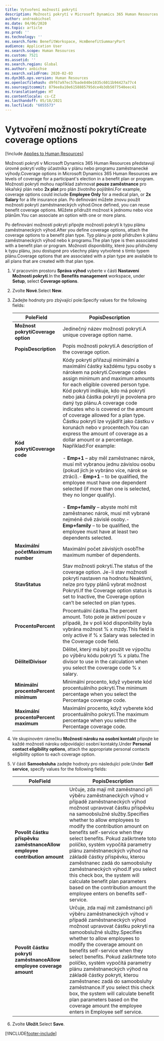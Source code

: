 ```yaml
---
title: Vytvoření možností pokrytí
description: Možnosti pokrytí v Microsoft Dynamics 365 Human Resources představují úrovně pokrytí volby účastníka v plánu nebo programu zaměstnanecké výhody.
author: andreabichsel
ms.date: 04/06/2020
ms.topic: article
ms.prod: ''
ms.technology: ''
ms.search.form: BenefitWorkspace, HcmBenefitSummaryPart
audience: Application User
ms.search.scope: Human Resources
ms.custom: 7521
ms.assetid: ''
ms.search.region: Global
ms.author: anbichse
ms.search.validFrom: 2020-02-03
ms.dyn365.ops.version: Human Resources
ms.openlocfilehash: d9f67a97ec57bade840e1035c6011b94427a77c4
ms.sourcegitcommit: 879ee8a10e6158885795dce4b3db5077540eec41
ms.translationtype: HT
ms.contentlocale: cs-CZ
ms.lasthandoff: 05/18/2021
ms.locfileid: "6055573"
---
```

# <a name="create-coverage-options"></a><span data-ttu-id="fb8f5-103">Vytvoření možností pokrytí</span><span class="sxs-lookup"><span data-stu-id="fb8f5-103">Create coverage options</span></span>

[!include [Applies to Human Resources](../includes/applies-to-hr.md)]

<span data-ttu-id="fb8f5-104">Možnosti pokrytí v Microsoft Dynamics 365 Human Resources představují úrovně pokrytí volby účastníka v plánu nebo programu zaměstnanecké výhody.</span><span class="sxs-lookup"><span data-stu-id="fb8f5-104">Coverage options in Microsoft Dynamics 365 Human Resources are levels of coverage for a participant's election in a benefit plan or program.</span></span> <span data-ttu-id="fb8f5-105">Možnosti pokrytí mohou například zahrnovat **pouze zaměstnance** pro lékařský plán nebo **2x plat** pro plán životního pojištění.</span><span class="sxs-lookup"><span data-stu-id="fb8f5-105">For example, coverage options could include **Employee Only** for a medical plan, or **2x Salary** for a life insurance plan.</span></span> <span data-ttu-id="fb8f5-106">Po definování můžete znovu použít možnosti pokrytí zaměstnaneckých výhod.</span><span class="sxs-lookup"><span data-stu-id="fb8f5-106">Once defined, you can reuse benefit coverage options.</span></span> <span data-ttu-id="fb8f5-107">Můžete přidružit možnost k jednomu nebo více plánům.</span><span class="sxs-lookup"><span data-stu-id="fb8f5-107">You can associate an option with one or more plans.</span></span>

<span data-ttu-id="fb8f5-108">Po definování možností pokrytí připojte možnosti pokrytí k typu plánu zaměstnaneckých výhod.</span><span class="sxs-lookup"><span data-stu-id="fb8f5-108">After you define coverage options, attach the coverage options to a benefit plan type.</span></span> <span data-ttu-id="fb8f5-109">Typ plánu je poté přidružen k plánu zaměstnaneckých výhod nebo k programu.</span><span class="sxs-lookup"><span data-stu-id="fb8f5-109">The plan type is then associated with a benefit plan or program.</span></span> <span data-ttu-id="fb8f5-110">Možnosti disponibility, které jsou přidruženy k typu plánu, jsou dostupné pro všechny plány vytvořené s tímto typem plánu.</span><span class="sxs-lookup"><span data-stu-id="fb8f5-110">Coverage options that are associated with a plan type are available to all plans that are created with that plan type.</span></span> 

1. <span data-ttu-id="fb8f5-111">V pracovním prostoru **Správa výhod** vyberte v části **Nastavení** **Možnosti pokrytí**.</span><span class="sxs-lookup"><span data-stu-id="fb8f5-111">In the **Benefits management** workspace, under **Setup**, select **Coverage options**.</span></span>

2. <span data-ttu-id="fb8f5-112">Zvolte **Nové**.</span><span class="sxs-lookup"><span data-stu-id="fb8f5-112">Select **New**.</span></span>

3. <span data-ttu-id="fb8f5-113">Zadejte hodnoty pro zbývající pole:</span><span class="sxs-lookup"><span data-stu-id="fb8f5-113">Specify values for the following fields:</span></span>

   | <span data-ttu-id="fb8f5-114">Pole</span><span class="sxs-lookup"><span data-stu-id="fb8f5-114">Field</span></span> | <span data-ttu-id="fb8f5-115">Popis</span><span class="sxs-lookup"><span data-stu-id="fb8f5-115">Description</span></span> |
   | --- | --- |
   | <span data-ttu-id="fb8f5-116">**Možnost pokrytí**</span><span class="sxs-lookup"><span data-stu-id="fb8f5-116">**Coverage option**</span></span> | <span data-ttu-id="fb8f5-117">Jedinečný název možnosti pokrytí.</span><span class="sxs-lookup"><span data-stu-id="fb8f5-117">A unique coverage option name.</span></span> |
   | <span data-ttu-id="fb8f5-118">**Popis**</span><span class="sxs-lookup"><span data-stu-id="fb8f5-118">**Description**</span></span> | <span data-ttu-id="fb8f5-119">Popis možnosti pokrytí.</span><span class="sxs-lookup"><span data-stu-id="fb8f5-119">A description of the coverage option.</span></span> |
   | <span data-ttu-id="fb8f5-120">**Kód pokrytí**</span><span class="sxs-lookup"><span data-stu-id="fb8f5-120">**Coverage code**</span></span> | <span data-ttu-id="fb8f5-121">Kódy pokrytí přiřazují minimální a maximální částky každému typu osoby s nárokem na pokrytí.</span><span class="sxs-lookup"><span data-stu-id="fb8f5-121">Coverage codes assign minimum and maximum amounts for each eligible covered person type.</span></span> <span data-ttu-id="fb8f5-122">Kód pokrytí indikuje, kdo má pokrytí nebo jaká částka pokrytí je povolena pro daný typ plánu.</span><span class="sxs-lookup"><span data-stu-id="fb8f5-122">A coverage code indicates who is covered or the amount of coverage allowed for a plan type.</span></span> <span data-ttu-id="fb8f5-123">Částku pokrytí lze vyjádřit jako částku v korunách nebo v procentech.</span><span class="sxs-lookup"><span data-stu-id="fb8f5-123">You can express the amount of coverage as a dollar amount or a percentage.</span></span> <span data-ttu-id="fb8f5-124">Například:</span><span class="sxs-lookup"><span data-stu-id="fb8f5-124">For example:</span></span></br></br><span data-ttu-id="fb8f5-125">- **Emp+1** – aby měl zaměstnanec nárok, musí mít vybranou jednu závislou osobu (pokud jich je vybráno více, nárok se ztrácí).</span><span class="sxs-lookup"><span data-stu-id="fb8f5-125">- **Emp+1** – to be qualified, the employee must have one dependent selected (if more than one is selected, they no longer qualify).</span></span></br></br><span data-ttu-id="fb8f5-126">- **Emp+family** – abyste mohl mít zaměstnanec nárok, musí mít vybrané nejméně dvě závislé osoby.</span><span class="sxs-lookup"><span data-stu-id="fb8f5-126">- **Emp+family** – to be qualified, the employee must have at least two dependents selected.</span></span> |
   | <span data-ttu-id="fb8f5-127">**Maximální počet**</span><span class="sxs-lookup"><span data-stu-id="fb8f5-127">**Maximum number**</span></span> | <span data-ttu-id="fb8f5-128">Maximální počet závislých osob</span><span class="sxs-lookup"><span data-stu-id="fb8f5-128">The maximum number of dependents.</span></span> |
   | <span data-ttu-id="fb8f5-129">**Stav**</span><span class="sxs-lookup"><span data-stu-id="fb8f5-129">**Status**</span></span> | <span data-ttu-id="fb8f5-130">Stav možnosti pokrytí.</span><span class="sxs-lookup"><span data-stu-id="fb8f5-130">The status of the coverage option.</span></span> <span data-ttu-id="fb8f5-131">Je-li stav možnosti pokrytí nastaven na hodnotu Neaktivní, nelze pro typy plánů vybrat možnost Pokrytí.</span><span class="sxs-lookup"><span data-stu-id="fb8f5-131">If the Coverage option status is set to Inactive, the Coverage option can’t be selected on plan types.</span></span> |
   | <span data-ttu-id="fb8f5-132">**Procento**</span><span class="sxs-lookup"><span data-stu-id="fb8f5-132">**Percent**</span></span> | <span data-ttu-id="fb8f5-133">Procentuální částka.</span><span class="sxs-lookup"><span data-stu-id="fb8f5-133">The percent amount.</span></span> <span data-ttu-id="fb8f5-134">Toto pole je aktivní pouze v případě, že v poli kód disponibility byla vybrána možnost % x mzdy.</span><span class="sxs-lookup"><span data-stu-id="fb8f5-134">This field is only active if % x Salary was selected in the Coverage code field.</span></span> |
   | <span data-ttu-id="fb8f5-135">**Dělitel**</span><span class="sxs-lookup"><span data-stu-id="fb8f5-135">**Divisor**</span></span> | <span data-ttu-id="fb8f5-136">Dělitel, který má být použit ve výpočtu po výběru kódu pokrytí % x platu.</span><span class="sxs-lookup"><span data-stu-id="fb8f5-136">The divisor to use in the calculation when you select the coverage code % x salary.</span></span> |
   | <span data-ttu-id="fb8f5-137">**Minimální procento**</span><span class="sxs-lookup"><span data-stu-id="fb8f5-137">**Percent minimum**</span></span> | <span data-ttu-id="fb8f5-138">Minimální procento, když vyberete kód procentuálního pokrytí.</span><span class="sxs-lookup"><span data-stu-id="fb8f5-138">The minimum percentage when you select the Percentage coverage code.</span></span> |
   | <span data-ttu-id="fb8f5-139">**Maximální procento**</span><span class="sxs-lookup"><span data-stu-id="fb8f5-139">**Percent maximum**</span></span> | <span data-ttu-id="fb8f5-140">Maximální procento, když vyberete kód procentuálního pokrytí.</span><span class="sxs-lookup"><span data-stu-id="fb8f5-140">The maximum percentage when you select the Percentage coverage code.</span></span> |

4. <span data-ttu-id="fb8f5-141">Ve skupinovém rámečku **Možnosti nároku na osobní kontakt** připojte ke každé možnosti nároku odpovídající osobní kontakty.</span><span class="sxs-lookup"><span data-stu-id="fb8f5-141">Under **Personal contact eligibility options**, attach the appropriate personal contacts eligibility option to each coverage option.</span></span>

5. <span data-ttu-id="fb8f5-142">V části **Samoobsluha** zadejte hodnoty pro následující pole:</span><span class="sxs-lookup"><span data-stu-id="fb8f5-142">Under **Self service**, specify values for the following fields:</span></span>

   | <span data-ttu-id="fb8f5-143">Pole</span><span class="sxs-lookup"><span data-stu-id="fb8f5-143">Field</span></span> | <span data-ttu-id="fb8f5-144">Popis</span><span class="sxs-lookup"><span data-stu-id="fb8f5-144">Description</span></span> |
   | --- | --- |
   | <span data-ttu-id="fb8f5-145">**Povolit částku příspěvku zaměstnance**</span><span class="sxs-lookup"><span data-stu-id="fb8f5-145">**Allow employee contribution amount**</span></span> | <span data-ttu-id="fb8f5-146">Určuje, zda mají mít zaměstnanci při výběru zaměstnaneckých výhod v případě zaměstnaneckých výhod možnost upravovat částku příspěvku na samoobslužné služby.</span><span class="sxs-lookup"><span data-stu-id="fb8f5-146">Specifies whether to allow employees to modify the contribution amount on benefits self-service when they select benefits.</span></span> <span data-ttu-id="fb8f5-147">Pokud zaškrtnete toto políčko, systém vypočítá parametry plánu zaměstnaneckých výhod na základě částky příspěvku, kterou zaměstnanec zadá do samoobsluhy zaměstnaneckých výhod.</span><span class="sxs-lookup"><span data-stu-id="fb8f5-147">If you select this check box, the system will calculate benefit plan parameters based on the contribution amount the employee enters on benefits self-service.</span></span> |
   | <span data-ttu-id="fb8f5-148">**Povolit částku pokrytí zaměstnance**</span><span class="sxs-lookup"><span data-stu-id="fb8f5-148">**Allow employee coverage amount**</span></span> | <span data-ttu-id="fb8f5-149">Určuje, zda mají mít zaměstnanci při výběru zaměstnaneckých výhod v případě zaměstnaneckých výhod možnost upravovat částku pokrytí na samoobslužné služby.</span><span class="sxs-lookup"><span data-stu-id="fb8f5-149">Specifies whether to allow employees to modify the coverage amount on benefits self-service when they select benefits.</span></span> <span data-ttu-id="fb8f5-150">Pokud zaškrtnete toto políčko, systém vypočítá parametry plánu zaměstnaneckých výhod na základě částky pokrytí, kterou zaměstnanec zadá do samoobsluhy zaměstnance.</span><span class="sxs-lookup"><span data-stu-id="fb8f5-150">If you select this check box, the system will calculate benefit plan parameters based on the coverage amount the employee enters in Employee self service.</span></span> |

6. <span data-ttu-id="fb8f5-151">Zvolte **Uložit**.</span><span class="sxs-lookup"><span data-stu-id="fb8f5-151">Select **Save**.</span></span> 


[!INCLUDE[footer-include](../includes/footer-banner.md)]